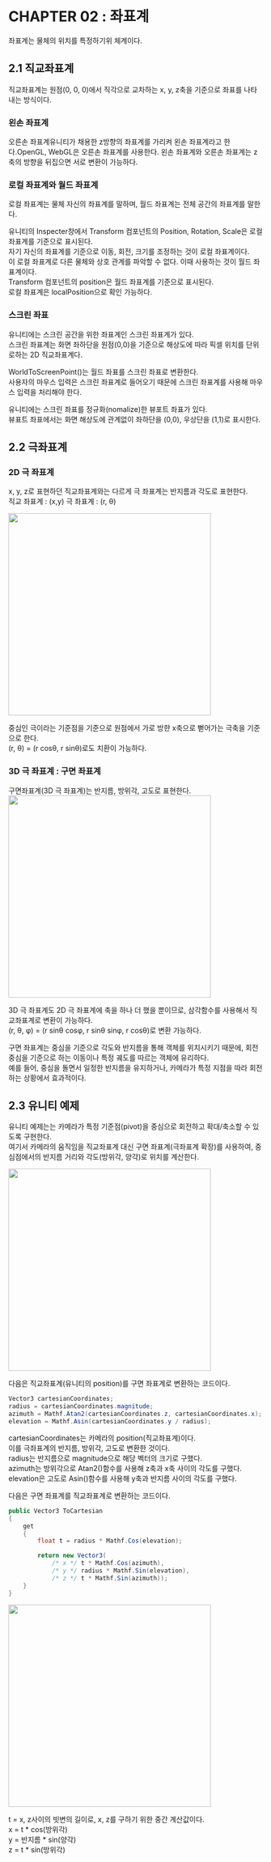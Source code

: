 
# CHAPTER 02 : 좌표계
좌표계는 물체의 위치를 특정하기위 체계이다.

## 2.1 직교좌표계
직교좌표계는 원점(0, 0, 0)에서 직각으로 교차하는 x, y, z축을 기준으로 좌표를 나타내는 방식이다.

### 왼손 좌표계  
오른손 좌표계유니티가 채용한 z방향의 좌표계를 가리켜 왼손 좌표계라고 한다.OpenGL, WebGL은 오른손 좌표계를 사용한다.
왼손 좌표계와 오른손 좌표계는 z축의 방향을 뒤집으면 서로 변환이 가능하다.

### 로컬 좌표계와 월드 좌표계
로컬 좌표계는 물체 자신의 좌표계를 말하며, 월드 좌표계는 전체 공간의 좌표계를 말한다.

유니티의 Inspecter창에서 Transform 컴포넌트의 Position, Rotation, Scale은 로컬 좌표계를 기준으로 표시된다.  
자기 자신의 좌표계를 기준으로 이동, 회전, 크기를 조정하는 것이 로컬 좌표계이다.  
이 로컬 좌표계로 다른 물체와 상호 관계를 파악할 수 없다. 이때 사용하는 것이 월드 좌표계이다.  
Transform 컴포넌트의 position은 월드 좌표계를 기준으로 표시된다.   
로컬 좌표계은 localPosition으로 확인 가능하다.   


### 스크린 좌표
유니티에는 스크린 공간을 위한 좌표계인 스크린 좌표계가 있다.   
스크린 좌표계는 화면 좌하단을 원점(0,0)을 기준으로 해상도에 따라 픽셀 위치를 단위로하는 2D 직교좌표계다.  

WorldToScreenPoint()는 월드 좌표를 스크린 좌표로 변환한다.  
사용자의 마우스 입력은 스크린 좌표계로 들어오기 때문에 스크린 좌표계를 사용해 마우스 입력을 처리해야 한다.  

유니티에는 스크린 좌표를 정규화(nomalize)한 뷰포트 좌표가 있다.  
뷰표트 좌표에서는 화면 해상도에 관계없이 좌하단을 (0,0), 우상단을 (1,1)로 표시한다.  

## 2.2 극좌표계

### 2D 극 좌표계
x, y, z로 표현하던 직교좌표계와는 다르게 극 좌표계는 반지름과 각도로 표현한다.  
직교 좌표계 : (x,y)
극 좌표계 : (r, θ)

<img width="400" src="https://github.com/user-attachments/assets/d424026f-245f-4ee2-9ba3-6632cede3efa"/>

중심인 극이라는 기준점을 기준으로 원점에서 가로 방햔 x축으로 뻗어가는 극축을 기준으로 한다.  
(r, θ) = (r cosθ, r sinθ)로도 치환이 가능하다.  

### 3D 극 좌표계 : 구면 좌표계
구면좌표계(3D 극 좌표계)는 반지름, 방위각, 고도로 표현한다.  
<img width="400" src="https://github.com/user-attachments/assets/7f3e4b96-828f-4e89-8f25-dbf67413b930"/>

3D 극 좌표계도 2D 극 좌표계에 축을 하나 더 했을 뿐이므로, 삼각함수를 사용해서 직교좌표계로 변환이 가능하다.  
(r, θ, φ) = (r sinθ cosφ, r sinθ sinφ, r cosθ)로 변환 가능하다.  

구면 좌표계는 중심을 기준으로 각도와 반지름을 통해 객체를 위치시키기 때문에, 회전 중심을 기준으로 하는 이동이나 특정 궤도를 따르는 객체에 유리하다.  
예를 들어, 중심을 돌면서 일정한 반지름을 유지하거나, 카메라가 특정 지점을 따라 회전하는 상황에서 효과적이다.  

## 2.3 유니티 예제
유니티 예제는는 카메라가 특정 기준점(pivot)을 중심으로 회전하고 확대/축소할 수 있도록 구현한다.  
여기서 카메라의 움직임을 직교좌표계 대신 구면 좌표계(극좌표계 확장)를 사용하여, 중심점에서의 반지름 거리와 각도(방위각, 양각)로 위치를 계산한다.  

<img width="400" src="https://github.com/user-attachments/assets/aa0b45b4-a84b-4d00-9872-1e33a3383f51"/>


다음은 직교좌표계(유니티의 position)를 구면 좌표계로 변환하는 코드이다.  
```c#
Vector3 cartesianCoordinates;
radius = cartesianCoordinates.magnitude;
azimuth = Mathf.Atan2(cartesianCoordinates.z, cartesianCoordinates.x);
elevation = Mathf.Asin(cartesianCoordinates.y / radius);
```
cartesianCoordinates는 카메라의 position(직교좌표계)이다.  
이를 극좌표계의 반지름, 방위각, 고도로 변환한 것이다.  
radius는 반지름으로 magnitude으로 해당 벡터의 크기로 구했다.  
azimuth는 방위각으로 Atan2()함수를 사용해 z축과 x축 사이의 각도를 구했다.  
elevation은 고도로 Asin()함수를 사용해 y축과 반지름 사이의 각도를 구했다.  

다음은 구면 좌표계를 직교좌표계로 변환하는 코드이다.
```c#
public Vector3 ToCartesian
{
    get
    {
        float t = radius * Mathf.Cos(elevation);

        return new Vector3(
            /* x */ t * Mathf.Cos(azimuth), 
            /* y */ radius * Mathf.Sin(elevation), 
            /* z */ t * Mathf.Sin(azimuth));
    }
}
```

<img width="400" src="https://github.com/user-attachments/assets/71b28a55-79da-4191-9093-61314e3a957f"/>

t = x, z사이의 빗변의 길이로, x, z를 구하기 위한 중간 계산값이다.  
x = t * cos(방위각)  
y = 반지름 * sin(양각)  
z = t * sin(방위각)  
